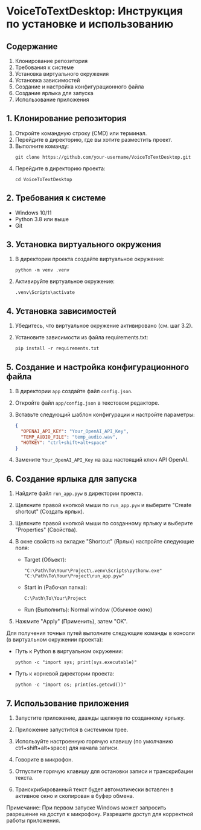 # VoiceToTextDesktop: Инструкция по установке и использованию

## Содержание
1. Клонирование репозитория
2. Требования к системе
3. Установка виртуального окружения
4. Установка зависимостей
5. Создание и настройка конфигурационного файла
6. Создание ярлыка для запуска
7. Использование приложения

## 1. Клонирование репозитория

1. Откройте командную строку (CMD) или терминал.
2. Перейдите в директорию, где вы хотите разместить проект.
3. Выполните команду:
   ```
   git clone https://github.com/your-username/VoiceToTextDesktop.git
   ```
4. Перейдите в директорию проекта:
   ```
   cd VoiceToTextDesktop
   ```

## 2. Требования к системе
- Windows 10/11
- Python 3.8 или выше
- Git

## 3. Установка виртуального окружения

1. В директории проекта создайте виртуальное окружение:
   ```
   python -m venv .venv
   ```

2. Активируйте виртуальное окружение:
   ```
   .venv\Scripts\activate
   ```

## 4. Установка зависимостей

1. Убедитесь, что виртуальное окружение активировано (см. шаг 3.2).

2. Установите зависимости из файла requirements.txt:
   ```
   pip install -r requirements.txt
   ```

## 5. Создание и настройка конфигурационного файла

1. В директории `app` создайте файл `config.json`.

2. Откройте файл `app/config.json` в текстовом редакторе.

3. Вставьте следующий шаблон конфигурации и настройте параметры:
   ```json
   {
     "OPENAI_API_KEY": "Your_OpenAI_API_Key",
     "TEMP_AUDIO_FILE": "temp_audio.wav",
     "HOTKEY": "ctrl+shift+alt+space"
   }
   ```

4. Замените `Your_OpenAI_API_Key` на ваш настоящий ключ API OpenAI.

## 6. Создание ярлыка для запуска

1. Найдите файл `run_app.pyw` в директории проекта.

2. Щелкните правой кнопкой мыши по `run_app.pyw` и выберите "Create shortcut" (Создать ярлык).

3. Щелкните правой кнопкой мыши по созданному ярлыку и выберите "Properties" (Свойства).

4. В окне свойств на вкладке "Shortcut" (Ярлык) настройте следующие поля:
   - Target (Объект):
     ```
     "C:\Path\To\Your\Project\.venv\Scripts\pythonw.exe" "C:\Path\To\Your\Project\run_app.pyw"
     ```
   - Start in (Рабочая папка):
     ```
     C:\Path\To\Your\Project
     ```
   - Run (Выполнить): Normal window (Обычное окно)

5. Нажмите "Apply" (Применить), затем "OK".

Для получения точных путей выполните следующие команды в консоли (в виртуальном окружении проекта):

- Путь к Python в виртуальном окружении:
  ```
  python -c "import sys; print(sys.executable)"
  ```

- Путь к корневой директории проекта:
  ```
  python -c "import os; print(os.getcwd())"
  ```

## 7. Использование приложения

1. Запустите приложение, дважды щелкнув по созданному ярлыку.

2. Приложение запустится в системном трее.

3. Используйте настроенную горячую клавишу (по умолчанию ctrl+shift+alt+space) для начала записи.

4. Говорите в микрофон.

5. Отпустите горячую клавишу для остановки записи и транскрибации текста.

6. Транскрибированный текст будет автоматически вставлен в активное окно и скопирован в буфер обмена.

Примечание: При первом запуске Windows может запросить разрешение на доступ к микрофону. Разрешите доступ для корректной работы приложения.